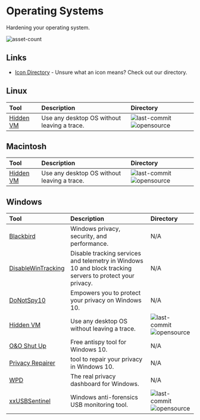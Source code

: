 # Operating Systems

Hardening your operating system.

![asset-count](https://img.shields.io/badge/Tools%20%26%20Resources%20Available-10-3c85d4?style=for-the-badge)

## Links <!-- {docsify-ignore} -->

- [Icon Directory](../ICONS.md) - Unsure what an icon means? Check out our directory.

## Linux

| Tool | Description | Directory |
| :--- | :--- | :--- |
| [Hidden VM](https://github.com/aforensics/HiddenVM) | Use any desktop OS without leaving a trace. | ![last-commit](https://img.shields.io/github/last-commit/aforensics/HiddenVM?color=3c85d4&style=flat-square) ![opensource](https://raw.githubusercontent.com/0xPGP/SecTools/main/docs/icons/opensource.png) |

## Macintosh

| Tool | Description | Directory |
| :--- | :--- | :--- |
| [Hidden VM](https://github.com/aforensics/HiddenVM) | Use any desktop OS without leaving a trace. | ![last-commit](https://img.shields.io/github/last-commit/aforensics/HiddenVM?color=3c85d4&style=flat-square) ![opensource](https://raw.githubusercontent.com/0xPGP/SecTools/main/docs/icons/opensource.png) |

## Windows

| Tool | Description | Directory |
| :--- | :--- | :--- |
| [Blackbird](https://www.getblackbird.net/download/) | Windows privacy, security, and performance. | N/A |
| [DisableWinTracking](https://www.softpedia.com/get/Tweak/System-Tweak/Windows-10-Tracking-Disable-Tool.shtml) | Disable tracking services and telemetry in Windows 10 and block tracking servers to protect your privacy. | N/A |
| [DoNotSpy10](https://pxc-coding.com/donotspy10/) | Empowers you to protect your privacy on Windows 10. | N/A |
| [Hidden VM](https://github.com/aforensics/HiddenVM) | Use any desktop OS without leaving a trace. | ![last-commit](https://img.shields.io/github/last-commit/aforensics/HiddenVM?color=3c85d4&style=flat-square) ![opensource](https://raw.githubusercontent.com/0xPGP/SecTools/main/docs/icons/opensource.png) |
| [O&O Shut Up](https://www.oo-software.com/en/shutup10) | Free antispy tool for Windows 10. | N/A |
| [Privacy Repairer](https://www.securilla.com/privacy-repairer) |  tool to repair your privacy in Windows 10. | N/A |
| [WPD](https://wpd.app/) | The real privacy dashboard for Windows. | N/A |
| [xxUSBSentinel](https://github.com/thereisnotime/xxUSBSentinel) | Windows anti-forensics USB monitoring tool. | ![last-commit](https://img.shields.io/github/last-commit/thereisnotime/xxUSBSentinel?color=3c85d4&style=flat-square) ![opensource](https://raw.githubusercontent.com/0xPGP/SecTools/main/docs/icons/opensource.png) |





